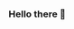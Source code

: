 ### Hello there 👋

<!--

<a href="https://imgbb.com/"><img src="https://i.ibb.co/ZTPG0jP/cpp-logo.jpg" alt="cpp-logo" border="0"></a><br /><a target='_blank' href='https://geojsonlint.com/'>geojson point in polygon</a><br />

-->
